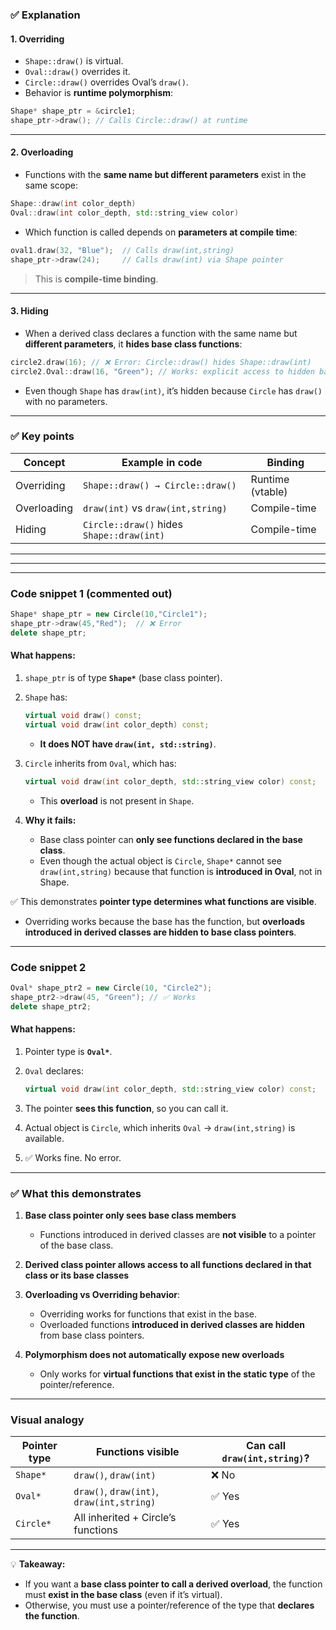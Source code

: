 ### ✅ Explanation

#### 1. **Overriding**

* `Shape::draw()` is virtual.
* `Oval::draw()` overrides it.
* `Circle::draw()` overrides Oval’s `draw()`.
* Behavior is **runtime polymorphism**:

```cpp
Shape* shape_ptr = &circle1;
shape_ptr->draw(); // Calls Circle::draw() at runtime
```

---

#### 2. **Overloading**

* Functions with the **same name but different parameters** exist in the same scope:

```cpp
Shape::draw(int color_depth)
Oval::draw(int color_depth, std::string_view color)
```

* Which function is called depends on **parameters at compile time**:

```cpp
oval1.draw(32, "Blue");  // Calls draw(int,string)
shape_ptr->draw(24);     // Calls draw(int) via Shape pointer
```

> This is **compile-time binding**.

---

#### 3. **Hiding**

* When a derived class declares a function with the same name but **different parameters**, it **hides base class functions**:

```cpp
circle2.draw(16); // ❌ Error: Circle::draw() hides Shape::draw(int)
circle2.Oval::draw(16, "Green"); // Works: explicit access to hidden base function
```

* Even though `Shape` has `draw(int)`, it’s hidden because `Circle` has `draw()` with no parameters.

---

### ✅ Key points

| Concept     | Example in code                           | Binding          |
| ----------- | ----------------------------------------- | ---------------- |
| Overriding  | `Shape::draw() → Circle::draw()`          | Runtime (vtable) |
| Overloading | `draw(int)` vs `draw(int,string)`         | Compile-time     |
| Hiding      | `Circle::draw()` hides `Shape::draw(int)` | Compile-time     |

---
---
---


### Code snippet 1 (commented out)

```cpp
Shape* shape_ptr = new Circle(10,"Circle1");
shape_ptr->draw(45,"Red");  // ❌ Error
delete shape_ptr;
```

#### What happens:

1. `shape_ptr` is of type **`Shape*`** (base class pointer).

2. `Shape` has:

   ```cpp
   virtual void draw() const;
   virtual void draw(int color_depth) const;
   ```

   * **It does NOT have `draw(int, std::string)`**.

3. `Circle` inherits from `Oval`, which has:

   ```cpp
   virtual void draw(int color_depth, std::string_view color) const;
   ```

   * This **overload** is not present in `Shape`.

4. **Why it fails:**

   * Base class pointer can **only see functions declared in the base class**.
   * Even though the actual object is `Circle`, `Shape*` cannot see `draw(int,string)` because that function is **introduced in Oval**, not in Shape.

✅ This demonstrates **pointer type determines what functions are visible**.

* Overriding works because the base has the function, but **overloads introduced in derived classes are hidden to base class pointers**.

---

### Code snippet 2

```cpp
Oval* shape_ptr2 = new Circle(10, "Circle2");
shape_ptr2->draw(45, "Green"); // ✅ Works
delete shape_ptr2;
```

#### What happens:

1. Pointer type is **`Oval*`**.
2. `Oval` declares:

   ```cpp
   virtual void draw(int color_depth, std::string_view color) const;
   ```
3. The pointer **sees this function**, so you can call it.
4. Actual object is `Circle`, which inherits `Oval` → `draw(int,string)` is available.
5. ✅ Works fine. No error.

---

### ✅ What this demonstrates

1. **Base class pointer only sees base class members**

   * Functions introduced in derived classes are **not visible** to a pointer of the base class.

2. **Derived class pointer allows access to all functions declared in that class or its base classes**

3. **Overloading vs Overriding behavior**:

   * Overriding works for functions that exist in the base.
   * Overloaded functions **introduced in derived classes are hidden** from base class pointers.

4. **Polymorphism does not automatically expose new overloads**

   * Only works for **virtual functions that exist in the static type** of the pointer/reference.

---

### Visual analogy

| Pointer type | Functions visible                         | Can call `draw(int,string)`? |
| ------------ | ----------------------------------------- | ---------------------------- |
| `Shape*`     | `draw()`, `draw(int)`                     | ❌ No                         |
| `Oval*`      | `draw()`, `draw(int)`, `draw(int,string)` | ✅ Yes                        |
| `Circle*`    | All inherited + Circle’s functions        | ✅ Yes                        |

---

💡 **Takeaway:**

* If you want a **base class pointer to call a derived overload**, the function must **exist in the base class** (even if it’s virtual).
* Otherwise, you must use a pointer/reference of the type that **declares the function**.
